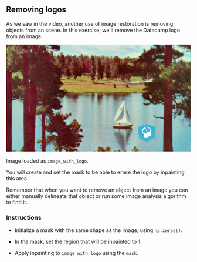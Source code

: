 ## Removing logos

As we saw in the video, another use of image restoration is removing objects from an scene. In this exercise, we'll remove the Datacamp logo from an image.

![Landscape with small datacamp logo](i/2.png)

Image loaded as `image_with_logo`.

You will create and set the mask to be able to erase the logo by inpainting this area.

Remember that when you want to remove an object from an image you can either manually delineate that object or run some image analysis algorithm to find it.

### Instructions

- Initialize a mask with the same shape as the image, using `np.zeros()`.

- In the mask, set the region that will be inpainted to 1.

- Apply inpainting to `image_with_logo` using the `mask`.
